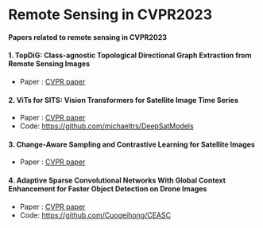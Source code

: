 # Remote Sensing in CVPR2023

#### Papers related to remote sensing in CVPR2023


#### 1. TopDiG: Class-agnostic Topological Directional Graph Extraction from Remote Sensing Images

* Paper : [CVPR paper](https://openaccess.thecvf.com/content/CVPR2023/html/Yang_TopDiG_Class-Agnostic_Topological_Directional_Graph_Extraction_From_Remote_Sensing_Images_CVPR_2023_paper.html)


#### 2. ViTs for SITS: Vision Transformers for Satellite Image Time Series

* Paper : [CVPR paper](https://openaccess.thecvf.com/content/CVPR2023/html/Tarasiou_ViTs_for_SITS_Vision_Transformers_for_Satellite_Image_Time_Series_CVPR_2023_paper.html)
* Code: https://github.com/michaeltrs/DeepSatModels


#### 3. Change-Aware Sampling and Contrastive Learning for Satellite Images

* Paper : [CVPR paper](https://openaccess.thecvf.com/content/CVPR2023/html/Mall_Change-Aware_Sampling_and_Contrastive_Learning_for_Satellite_Images_CVPR_2023_paper.html)

#### 4. Adaptive Sparse Convolutional Networks With Global Context Enhancement for Faster Object Detection on Drone Images

* Paper : [CVPR paper](https://openaccess.thecvf.com/content/CVPR2023/html/Du_Adaptive_Sparse_Convolutional_Networks_With_Global_Context_Enhancement_for_Faster_CVPR_2023_paper.html)
* Code: https://github.com/Cuogeihong/CEASC

